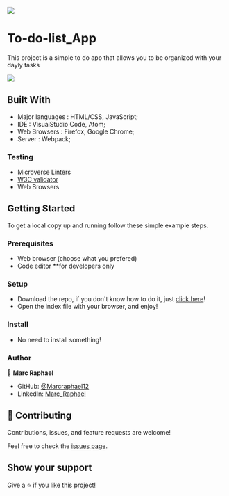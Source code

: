
![](https://img.shields.io/badge/Microverse-blueviolet)

# To-do-list_App
This project is a simple to do app that allows you to be organized with your dayly tasks

![](./images/screenshot.png)


## Built With

- Major languages : HTML/CSS, JavaScript;
- IDE : VisualStudio Code, Atom;
- Web Browsers : Firefox, Google Chrome;
- Server : Webpack;

### Testing

- Microverse Linters
- [W3C validator](https://validator.w3.org/)
- Web Browsers

## Getting Started

To get a local copy up and running follow these simple example steps.

### Prerequisites

- Web browser (choose what you prefered)
- Code editor **for developers only

### Setup

- Download the repo, if you don't know how to do it, just [click here](https://github.com/Marcraphael12/To-do-list_App/archive/refs/heads/main.zip)!
- Open the index file with your browser, and enjoy!

### Install

- No need to install something!


<!-- ## Live Demo

[Have a detailed view by clicking here](https://marcraphael12.github.io/Marc-first-capstone) -->

### Author
👤 **Marc Raphael**

- GitHub: [@Marcraphael12](https://github.com/Marcraphael12)
- LinkedIn: [Marc_Raphael](www.linkedin.com/in/marc-raphael-326039204)


## 🤝 Contributing

Contributions, issues, and feature requests are welcome!

Feel free to check the [issues page](https://github.com/Marcraphael12/To-do-list_App/issues).

## Show your support

Give a ⭐️ if you like this project!

<!-- ## Acknowledgments
- -->
